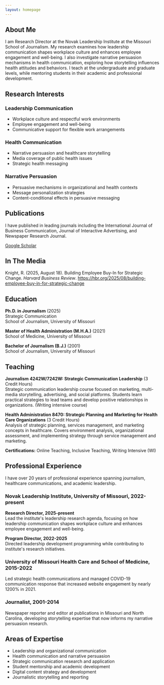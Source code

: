 ```yaml
---
layout: homepage
---
```


## About Me

I am Research Director at the Novak Leadership Institute at the Missouri School of Journalism. My research examines how leadership communication shapes workplace culture and enhances employee engagement and well-being. I also investigate narrative persuasion mechanisms in health communication, exploring how storytelling influences health attitudes and behaviors. I teach at the undergraduate and graduate levels, while mentoring students in their academic and professional development.

## Research Interests

### Leadership Communication
- Workplace culture and respectful work environments
- Employee engagement and well-being
- Communicative support for flexible work arrangements

### Health Communication
- Narrative persuasion and healthcare storytelling
- Media coverage of public health issues
- Strategic health messaging

### Narrative Persuasion
- Persuasive mechanisms in organizational and health contexts
- Message personalization strategies
- Content-conditional effects in persuasive messaging

## Publications

I have published in leading journals including the International Journal of Business Communication, Journal of Interactive Advertising, and Newspaper Research Journal.

<a href="https://scholar.google.com/citations?user=t1pq2N4AAAAJ&hl=en&oi=ao" target="_blank">Google Scholar</a>

## In The Media

Knight, R. (2025, August 18). Building Employee Buy-In for Strategic Change. _Harvard Business Review_. <a href="https://hbr.org/2025/08/building-employee-buy-in-for-strategic-change?giftToken=14621061411755542645399">https://hbr.org/2025/08/building-employee-buy-in-for-strategic-change</a>

## Education

**Ph.D. in Journalism** (2025)  
Strategic Communication  
School of Journalism, University of Missouri

**Master of Health Administration (M.H.A.)** (2021)  
School of Medicine, University of Missouri

**Bachelor of Journalism (B.J.)** (2001)  
School of Journalism, University of Missouri

## Teaching

**Journalism 4242W/7242W: Strategic Communication Leadership** (3 Credit Hours)  
Strategic communication leadership course focused on marketing, multi-media storytelling, advertising, and social platforms. Students learn practical strategies to lead teams and develop positive relationships in organizations. (Writing intensive course)

**Health Administration 8470: Strategic Planning and Marketing for Health Care Organizations** (3 Credit Hours)  
Analysis of strategic planning, services management, and marketing concepts in healthcare. Covers environment analysis, organizational assessment, and implementing strategy through service management and marketing.

**Certifications:** Online Teaching, Inclusive Teaching, Writing Intensive (WI)

## Professional Experience

I have over 20 years of professional experience spanning journalism, healthcare communications, and academic leadership.

### Novak Leadership Institute, University of Missouri, 2022-present  
**Research Director, 2025-present**  
Lead the institute's leadership research agenda, focusing on how leadership communication shapes workplace culture and enhances employee engagement and well-being.

**Program Director, 2022-2025**  
Directed leadership development programming while contributing to institute's research initiatives.

### University of Missouri Health Care and School of Medicine, 2015-2022
Led strategic health communications and managed COVID-19 communication response that increased website engagement by nearly 1200% in 2021.

### Journalist, 2001-2014  
Newspaper reporter and editor at publications in Missouri and North Carolina, developing storytelling expertise that now informs my narrative persuasion research.

## Areas of Expertise

- Leadership and organizational communication
- Health communication and narrative persuasion
- Strategic communication research and application
- Student mentorship and academic development
- Digital content strategy and development
- Journalistic storytelling and reporting